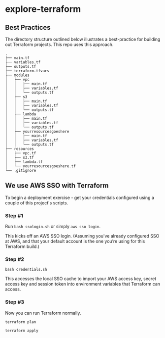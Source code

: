 # explore-terraform

## Best Practices

The directory structure outlined below illustrates a best-practice for building out Terraform projects. This repo uses this approach.

```
.
├── main.tf
├── variables.tf
├── outputs.tf
├── terraform.tfvars
├── modules
│   ├── vpc
│   │   ├── main.tf
│   │   ├── variables.tf
│   │   └── outputs.tf
│   ├── s3
│   │   ├── main.tf
│   │   ├── variables.tf
│   │   └── outputs.tf
│   ├── lambda
│   │   ├── main.tf
│   │   ├── variables.tf
│   │   └── outputs.tf
│   ├── yourresourcesgoeshere
│   │   ├── main.tf
│   │   ├── variables.tf
│   │   └── outputs.tf
├── resources
│   ├── vpc.tf
│   ├── s3.tf
│   ├── lambda.tf
│   └── yourresourcesgoeshere.tf
└── .gitignore
```

## We use AWS SSO with Terraform 

To begin a deployment exercise - get your credentials configured using a couple of this project's scripts. 

### Step #1

Run `bash ssologin.sh` or simply `aws sso login`. 

This kicks off an AWS SSO login. (Assuming you've already configured SSO at AWS, and that your default account is the one you’re using for this Terraform build.)  

### Step #2

`bash credentials.sh`

This accesses the local SSO cache to import your AWS access key, secret access key and session token into environment variables that Terraform can access. 

### Step #3

Now you can run Terraform normally.

`terraform plan`

`terraform apply`

